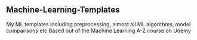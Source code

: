 ## Machine-Learning-Templates
My ML templates including preprocessing, almost all ML algorithms, model comparisons etc
Based out of the Machine Learning A-Z course on Udemy
